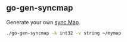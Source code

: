 ## go-gen-syncmap

Generate your own [sync.Map](https://godoc.org/sync#Map).

```bash
./go-gen-syncmap -k int32 -v string ~/mymap
```